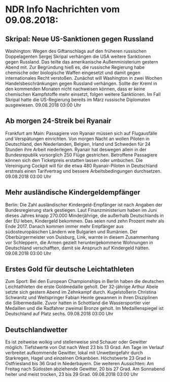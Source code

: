 # NDR Info Nachrichten vom 09.08.2018:


## Skripal: Neue US-Sanktionen gegen Russland
Washington: Wegen des Giftanschlags auf den früheren russischen Doppelagenten Sergej Skripal verhängen die USA weitere Sanktionen gegen Russland. Das teilte das amerikanische Außenministerium gestern Abend mit. Zur Begründung hieß es, die russische Regierung habe chemische oder biologische Waffen eingesetzt und damit gegen internationales Recht verstoßen. Zunächst will Washington in zwei Wochen Handelsbeschränkungen gegen Russland verhängen. Sollte der Kreml in den kommenden Monaten nicht nachweisen können, dass er keine chemischen Kampfstoffe mehr einsetzt, folgen weitere Sanktionen. Im Fall Skripal hatte die US-Regierung bereits im März russische Diplomaten ausgewiesen. 09.08.2018 03:00 Uhr 

## Ab morgen 24-Streik bei Ryanair
Frankfurt am Main: Passagiere von Ryanair müssen sich auf Flugausfälle und Verspätungen einrichten. Von morgen Nacht an wollen Piloten in Deutschland, den Niederlanden, Belgien, Irland und Schweden für 24 Stunden ihre Arbeit niederlegen. Ryanair hat deswegen allein in der Bundesrepublik vorsorglich 250 Flüge gestrichen. Betroffene Passagiere können sich den Ticketpreis erstatten lassen oder umbuchen. Die Vereinigung Cockpit will für die etwa 480 Ryanair-Piloten in Deutschland erstmals einen Tarifvertrag und bessere Arbeitsbedingungen durchsetzen. 09.08.2018 03:00 Uhr 

## Mehr ausländische Kindergeldempfänger
Berlin: Die Zahl ausländischer Kindergeld-Empfänger ist nach Angaben der Bundesregierung stark gestiegen. Laut Finanzministerium haben im Juni dieses Jahres knapp 270.000 Minderjährige, die außerhalb Deutschlands in der EU leben, Kindergeld bekommen. Das seien rund zehn Prozent mehr als Ende 2017. Danach kommen immer mehr Empfänger aus südosteuropäischen Ländern wie Bulgarien und Rumänien. Der Oberbürgermeister von Duisburg, Link, warnte in diesem Zusammenhang vor Schleppern, die Armen gezielt heruntergekommene Wohnungen in Deutschland verschafften, damit sie Anspruch auf Kindergeld hätten. 09.08.2018 03:00 Uhr 

## Erstes Gold für deutsche Leichtathleten
Zum Sport: Bei den European Championships in Berlin haben die deutschen Leichtathleten die erste Goldmedaille geholt. Der 32-jährige Arthur Abele setzte sich gestern Abend im Zehnkampf durch. Kugelstoßerin Christina Schwanitz und Weitspringer Fabian Heinle gewannen in ihren Disziplinen die Silbermedaille. Zuvor hatten in Schottland die Wassersportler vier Medaillen und die Radfahrer zweimal Bronze geholt. Im Medaillenspiegel ist Deutschland auf Platz sechs. 09.08.2018 03:00 Uhr 

## Deutschlandwetter
Es ist zeitweise wolkig und stellenweise sind Schauer oder Gewitter möglich. Tiefstwerte von Ost nach West 23 bis 13 Grad. Am Tage im Verlauf verbreitet aufkommende Gewitter, lokal mit Unwettergefahr durch Starkregen, Hagel und einzelnen Orkanböen. Höchstwerte 23 Grad in Ostfriesland bis 36 Grad in Niederbayern. Die weiteren Aussichten: Am Freitag nach Südosten abziehende Gewitter, 20 bis 27 Grad. Am Sonnabend heiter und meist trocken, 23 bis 29 Grad. 09.08.2018 03:00 Uhr 
